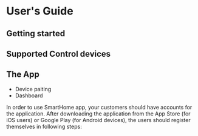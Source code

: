 # User's Guide

## Getting started
## Supported Control devices
## The App
* Device paiting
* Dashboard

In order to use SmartHome app, your customers should have accounts for the application. After downloading the application from the App Store (for iOS users) or Google Play (for Android devices), the users should register themselves in following steps:
